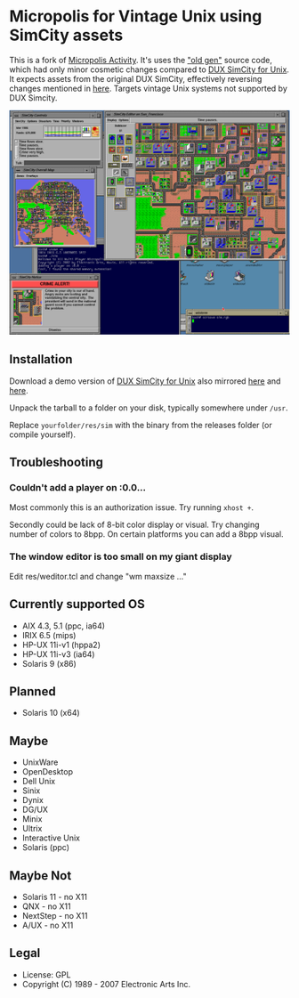 # Micropolis for Vintage Unix using SimCity assets

This is a fork of [Micropolis Activity](https://github.com/SimHacker/micropolis/tree/master/micropolis-activity). It's uses the ["old gen"](https://wiki.laptop.org/go/Micropolis#Old_Generation:_C_TCL/Tk_Micropolis) source code, which had only minor cosmetic changes compared to [DUX SimCity for Unix](https://web.archive.org/web/19970714233606/http://www.dux.com/simctyux.html). It expects assets from the original DUX SimCity, effectively reversing changes mentioned in [here](https://raw.githubusercontent.com/SimHacker/micropolis/master/micropolis-activity/src/PLAN.txt). Targets vintage Unix systems not supported by DUX Simcity.


![Micropolis-IRIX](simirix.png)

## Installation

Download a demo version of [DUX SimCity for Unix](https://web.archive.org/web/19970714233306/http://www.dux.com/demo.html) also mirrored [here](http://osarchive.org/apps/simcity) and [here](http://tenox.pdp-11.ru/apps/simcity/).

Unpack the tarball to a folder on your disk, typically somewhere under `/usr`.

Replace `yourfolder/res/sim` with the binary from the releases folder (or compile yourself). 

## Troubleshooting

### Couldn't add a player on :0.0...

Most commonly this is an authorization issue. Try running `xhost +`.

Secondly could be lack of 8-bit color display or visual. Try changing number of colors to 8bpp. On certain platforms you can add a 8bpp visual.

### The window editor is too small on my giant display

Edit res/weditor.tcl and change "wm maxsize ..."

## Currently supported OS

- AIX 4.3, 5.1 (ppc, ia64)
- IRIX 6.5 (mips)
- HP-UX 11i-v1 (hppa2)
- HP-UX 11i-v3 (ia64)
- Solaris 9 (x86)

## Planned

- Solaris 10 (x64)

## Maybe

- UnixWare
- OpenDesktop
- Dell Unix
- Sinix
- Dynix
- DG/UX
- Minix
- Ultrix
- Interactive Unix
- Solaris (ppc)

## Maybe Not

- Solaris 11 - no X11
- QNX - no X11
- NextStep - no X11
- A/UX - no X11

## Legal

- License: GPL
- Copyright (C) 1989 - 2007 Electronic Arts Inc.
